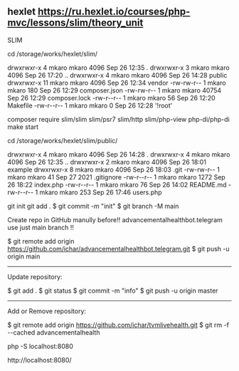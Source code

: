hexlet
https://ru.hexlet.io/courses/php-mvc/lessons/slim/theory_unit
----------
SLIM

cd /storage/works/hexlet/slim/

drwxrwxr-x  4 mkaro mkaro  4096 Sep 26 12:35  .
drwxrwxr-x  3 mkaro mkaro  4096 Sep 26 17:20  ..
drwxrwxr-x  4 mkaro mkaro  4096 Sep 26 14:28  public
drwxrwxr-x 11 mkaro mkaro  4096 Sep 26 12:34  vendor
-rw-rw-r--  1 mkaro mkaro   180 Sep 26 12:29  composer.json
-rw-rw-r--  1 mkaro mkaro 40754 Sep 26 12:29  composer.lock
-rw-r--r--  1 mkaro mkaro    56 Sep 26 12:20  Makefile
-rw-r--r--  1 mkaro mkaro     0 Sep 26 12:28 '!root'

composer require slim/slim slim/psr7 slim/http slim/php-view php-di/php-di
make start

cd /storage/works/hexlet/slim/public/

drwxrwxr-x 4 mkaro mkaro 4096 Sep 26 14:28 .
drwxrwxr-x 4 mkaro mkaro 4096 Sep 26 12:35 ..
drwxrwxr-x 2 mkaro mkaro 4096 Sep 26 18:01 example
drwxrwxr-x 8 mkaro mkaro 4096 Sep 26 18:03 .git
-rw-rw-r-- 1 mkaro mkaro   41 Sep 27  2021 .gitignore
-rw-r--r-- 1 mkaro mkaro 1272 Sep 26 18:22 index.php
-rw-r--r-- 1 mkaro mkaro   76 Sep 26 14:02 README.md
-rw-r--r-- 1 mkaro mkaro  253 Sep 26 17:46 users.php

git init
git add .
$ git commit -m "init"
$ git branch -M main

Create repo in GitHub manully before!! advancementalhealthbot.telegram
use just main branch !!

$ git remote add origin https://github.com/ichar/advancementalhealthbot.telegram.git
$ git push -u origin main

---------------------------

Update repository:

$ git add .
$ git status
$ git commit -m "info"
$ git push -u origin master

---------------------------

Add or Remove repository:

$ git remote add origin https://github.com/ichar/tvmlivehealth.git
$ git rm -f --cached advancementalhealth


php -S localhost:8080

http://localhost:8080/

